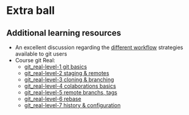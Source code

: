 # Extra ball

## Additional learning resources

* An excellent discussion regarding the [different workflow](https://docs.gitlab.com/ee/topics/gitlab_flow.html) strategies available to git users
* Course git Real:
  * [git_real-level-1  git basics](git_real-level-1.pdf)
  * [git_real-level-2 staging & remotes](git_real-level-2.pdf)
  * [git_real-level-3 cloning & branching](git_real-level-3.pdf)
  * [git_real-level-4 colaborations basics](git_real-level-4.pdf)
  * [git_real-level-5 remote branchs, tags](git_real-level-5.pdf)
  * [git_real-level-6 rebase](git_real-level-6.pdf)
  * [git_real-level-7 history & configuration](git_real-level-7.pdf)
